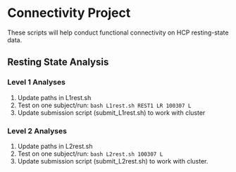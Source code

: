 # Connectivity Project

These scripts will help conduct functional connectivity on HCP resting-state data. 

## Resting State Analysis
### Level 1 Analyses
1. Update paths in L1rest.sh
1. Test on one subject/run: `bash L1rest.sh REST1 LR 100307 L`
1. Update submission script (submit_L1rest.sh) to work with cluster

### Level 2 Analyses
1. Update paths in L2rest.sh
1. Test on one subject/run: `bash L2rest.sh 100307 L`
1. Update submission script (submit_L2rest.sh) to work with cluster.

